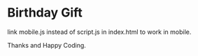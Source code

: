 # Birthday Gift
link mobile.js instead of script.js in index.html to work in mobile.

Thanks and Happy Coding.
